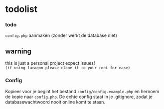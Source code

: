# todolist

### todo
`config.php` aanmaken (zonder werkt de database niet)

## warning
this is just a personal project expect issues! \
`(if using laragon please clone it to your root for ease)`

### Config
Kopieer voor je begint het bestand `config/config.example.php` en hernoem de kopie naar `config.php`. De echte config staat in je .gitignore, zodat je databasewachtwoord nooit online komt te staan.
